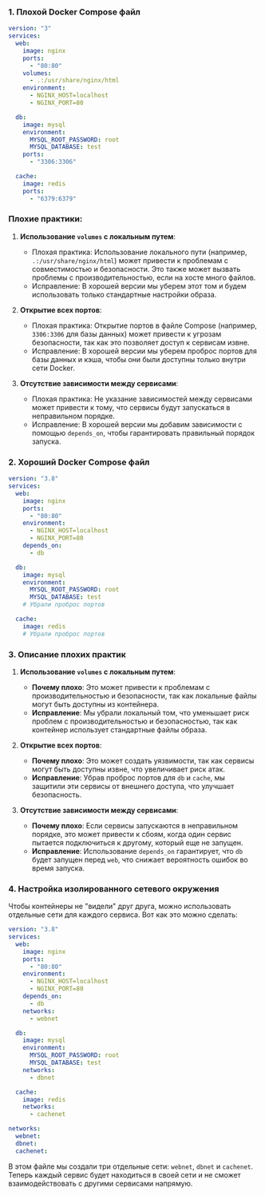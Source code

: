 ### 1. Плохой Docker Compose файл

```yaml
version: "3"
services:
  web:
    image: nginx
    ports:
      - "80:80"
    volumes:
      - .:/usr/share/nginx/html
    environment:
      - NGINX_HOST=localhost
      - NGINX_PORT=80

  db:
    image: mysql
    environment:
      MYSQL_ROOT_PASSWORD: root
      MYSQL_DATABASE: test
    ports:
      - "3306:3306"

  cache:
    image: redis
    ports:
      - "6379:6379"
```

### Плохие практики:

1. **Использование `volumes` с локальным путем**:

   - Плохая практика: Использование локального пути (например, `.:/usr/share/nginx/html`) может привести к проблемам с совместимостью и безопасности. Это также может вызвать проблемы с производительностью, если на хосте много файлов.
   - Исправление: В хорошей версии мы уберем этот том и будем использовать только стандартные настройки образа.

2. **Открытие всех портов**:

   - Плохая практика: Открытие портов в файле Compose (например, `3306:3306` для базы данных) может привести к угрозам безопасности, так как это позволяет доступ к сервисам извне.
   - Исправление: В хорошей версии мы уберем проброс портов для базы данных и кэша, чтобы они были доступны только внутри сети Docker.

3. **Отсутствие зависимости между сервисами**:
   - Плохая практика: Не указание зависимостей между сервисами может привести к тому, что сервисы будут запускаться в неправильном порядке.
   - Исправление: В хорошей версии мы добавим зависимости с помощью `depends_on`, чтобы гарантировать правильный порядок запуска.

### 2. Хороший Docker Compose файл

```yaml
version: "3.8"
services:
  web:
    image: nginx
    ports:
      - "80:80"
    environment:
      - NGINX_HOST=localhost
      - NGINX_PORT=80
    depends_on:
      - db

  db:
    image: mysql
    environment:
      MYSQL_ROOT_PASSWORD: root
      MYSQL_DATABASE: test
    # Убрали проброс портов

  cache:
    image: redis
    # Убрали проброс портов
```

### 3. Описание плохих практик

1. **Использование `volumes` с локальным путем**:

   - **Почему плохо**: Это может привести к проблемам с производительностью и безопасности, так как локальные файлы могут быть доступны из контейнера.
   - **Исправление**: Мы убрали локальный том, что уменьшает риск проблем с производительностью и безопасностью, так как контейнер использует стандартные файлы образа.

2. **Открытие всех портов**:

   - **Почему плохо**: Это может создать уязвимости, так как сервисы могут быть доступны извне, что увеличивает риск атак.
   - **Исправление**: Убрав проброс портов для `db` и `cache`, мы защитили эти сервисы от внешнего доступа, что улучшает безопасность.

3. **Отсутствие зависимости между сервисами**:
   - **Почему плохо**: Если сервисы запускаются в неправильном порядке, это может привести к сбоям, когда один сервис пытается подключиться к другому, который еще не запущен.
   - **Исправление**: Использование `depends_on` гарантирует, что `db` будет запущен перед `web`, что снижает вероятность ошибок во время запуска.

### 4. Настройка изолированного сетевого окружения

Чтобы контейнеры не "видели" друг друга, можно использовать отдельные сети для каждого сервиса. Вот как это можно сделать:

```yaml
version: "3.8"
services:
  web:
    image: nginx
    ports:
      - "80:80"
    environment:
      - NGINX_HOST=localhost
      - NGINX_PORT=80
    depends_on:
      - db
    networks:
      - webnet

  db:
    image: mysql
    environment:
      MYSQL_ROOT_PASSWORD: root
      MYSQL_DATABASE: test
    networks:
      - dbnet

  cache:
    image: redis
    networks:
      - cachenet

networks:
  webnet:
  dbnet:
  cachenet:
```

В этом файле мы создали три отдельные сети: `webnet`, `dbnet` и `cachenet`. Теперь каждый сервис будет находиться в своей сети и не сможет взаимодействовать с другими сервисами напрямую.
